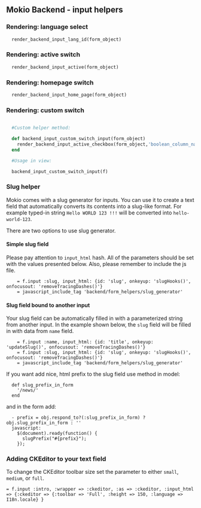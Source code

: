 ## Mokio Backend  - input helpers
  ### Rendering: language select
  ```ruby
    render_backend_input_lang_id(form_object)
  ```
  ### Rendering: active switch
  ```ruby
    render_backend_input_active(form_object)
  ```
  ### Rendering: homepage switch
  ```ruby
    render_backend_input_home_page(form_object)
  ```
  ### Rendering: custom switch
  ```ruby

    #Custom helper method:

    def backend_input_custom_switch_input(form_object)
      render_backend_input_active_checkbox(form_object,'boolean_column_name')
    end

    #Usage in view:

    backend_input_custom_switch_input(f)
  ```
  ### Slug helper
  Mokio comes with a slug generator for inputs. You can use it to create a text field that automatically converts its contents into a slug-like format. For example typed-in string `Hello WORLD 123 !!!` will be converted into `hello-world-123`.

  There are two options to use slug generator.

  #### Simple slug field
  Please pay attention to `input_html` hash. All of the parameters should be set with the values presented below. Also, please remember to include the js file.
```
    = f.input :slug, input_html: {id: 'slug', onkeyup: 'slugHooks()', onfocusout: 'removeTracingDashes()'}
    = javascript_include_tag 'backend/form_helpers/slug_generator'
```
  #### Slug field bound to another input
  Your slug field can be automatically filled in with a parameterized string from another input. In the example shown below, the `slug` field will be filled in with data from `name` field.
```
    = f.input :name, input_html: {id: 'title', onkeyup: 'updateSlug()', onfocusout: 'removeTracingDashes()'}
    = f.input :slug, input_html: {id: 'slug', onkeyup: 'slugHooks()', onfocusout: 'removeTracingDashes()'}
    = javascript_include_tag 'backend/form_helpers/slug_generator'
```
  If you want add nice, html prefix to the slug field use method in model:
```
  def slug_prefix_in_form
    '/news/'
  end
```
  and in the form add:
```
  - prefix = obj.respond_to?(:slug_prefix_in_form) ? obj.slug_prefix_in_form : ''
  javascript:
    $(document).ready(function() {
      slugPrefix("#{prefix}");
    });
```


### Adding CKEditor to your text field
To change the CKEditor toolbar size set the parameter to either `small`, `medium`, or `full`.
```
= f.input :intro, :wrapper => :ckeditor, :as => :ckeditor, :input_html => {:ckeditor => {:toolbar => 'Full', :height => 150, :language => I18n.locale} }
```